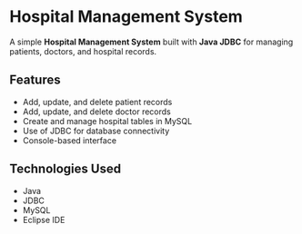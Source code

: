# Hospital Management System

A simple **Hospital Management System** built with **Java JDBC** for managing patients, doctors, and hospital records.

## Features

- Add, update, and delete patient records
- Add, update, and delete doctor records
- Create and manage hospital tables in MySQL
- Use of JDBC for database connectivity
- Console-based interface

## Technologies Used

- Java
- JDBC
- MySQL
- Eclipse IDE
